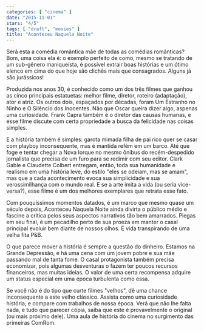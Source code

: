 ```yaml
---
categories: [ "cinema" ]
date: "2015-11-01"
stars: "4/5"
tags: [ "draft", "movies" ]
title: "Aconteceu Naquela Noite"
---
```

Será esta a comédia romântica mãe de todas as comédias
românticas? Bom, uma coisa ela é: o exemplo perfeito de como, mesmo
se tratando de um sub-gênero maniqueísta, é possível extrair boas
histórias e um ótimo elenco em cima do que hoje são clichês mais
que consagrados. Alguns já são jurássicos!

Produzida nos anos 30, é conhecido como um dos três filmes que
ganhou as cinco principais estatuetas: melhor filme, diretor, roteiro
(adaptação), ator e atriz. Os outros dois, espaçados por décadas,
foram Um Estranho no Ninho e O Silêncio dos Inocentes. Não que Oscar
queira dizer algo, aspenas uma curiosidade. Frank Capra também é o
diretor das causas humanas, e esse filme discute com certa propriedade
a busca da felicidade nas coisas simples.

E a história também é simples: garota mimada filha de pai rico
quer se casar com playboy inconsequente, mas é mantida refém em um
barco. Até que foge e tentar chegar a Nova Iorque no mesmo ônibus do
recém-despedido jornalista que precisa de um furo para se redimir com
seu editor. Clark Gable e Claudette Colbert entregam, então, toda sua
humanidade e realismo em uma história leve, do estilo "eles se odeiam,
mas se amam", mas que a cada acontecimento evoca sua simplicidade e sua
verossimilhança com o mundo real. E se a arte imita a vida (ou seria
vice-versa?), esse filme é um dos melhores exemplares que retrata esse
fato.

Com pouquíssimos momentos datados, é um marco que mesmo quase um século
depois, Aconteceu Naquela Noite ainda divirta o público médio e fascine
a crítica pelos seus aspectos narrativos tão bem amarrados. Piegas
em seu final, é um pecadilho perto de sua proeza em manter o casal
principal evoluir bem diante de nossos olhos. É vida transpirando de
uma velha fita P&B.

O que parece mover a história é sempre a questão do dinheiro. Estamos
na Grande Depressão, e há uma cena com um jovem pobre e sua mãe
passando mal de tanta fome. O casal protagonista também precisa
economizar, pois algumas desventuras o fazem ter poucos recursos
financeiros, mas muitas ideias. O valor de uma certa recompensa adquire
um status especial em uma época turbulenta como essa.

Se você não é do tipo que curte filmes "velhos", dê uma chance
inconsequente a este velho clássico. Assista como uma curiosidade
história, e compare com trabalhos de nossa época. Verá que não lhe
falta nada, e tudo que parecer cópia, saiba que este é provavelmente
o original (ou mais próximo dele). Uma aula de história do cinema no
surgimento das primeiras ComRom.
